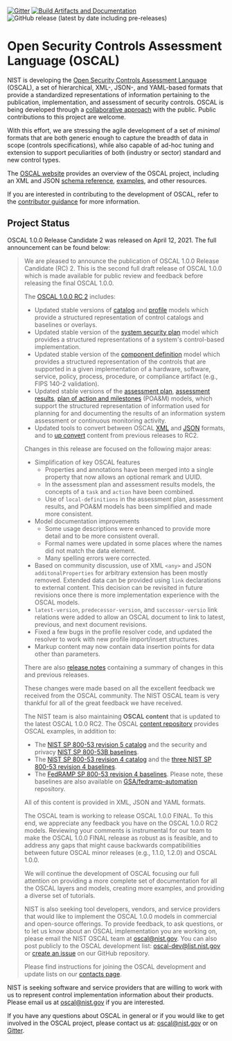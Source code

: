 [![Gitter](https://img.shields.io/gitter/room/usnistgov-OSCAL/Lobby)](https://gitter.im/usnistgov-OSCAL/Lobby) [![Build Artifacts and Documentation](https://github.com/usnistgov/OSCAL/actions/workflows/metaschema-artifacts.yml/badge.svg)](https://github.com/usnistgov/OSCAL/actions/workflows/metaschema-artifacts.yml) ![GitHub release (latest by date including pre-releases)](https://img.shields.io/github/v/release/usnistgov/OSCAL?color=brightgreen&include_prereleases)

# Open Security Controls Assessment Language (OSCAL)

NIST is developing the [Open Security Controls Assessment Language](https://csrc.nist.gov/Projects/Open-Security-Controls-Assessment-Language) (OSCAL), a set of hierarchical, XML-, JSON-, and YAML-based formats that provide a standardized representations of information pertaining to the publication, implementation, and assessment of security controls. OSCAL is being developed through a [collaborative approach](https://github.com/usnistgov/OSCAL/blob/master/CONTRIBUTING.md) with the public. Public contributions to this project are welcome.

With this effort, we are stressing the agile development of a set of *minimal* formats that are both generic enough to capture the breadth of data in scope (controls specifications), while also capable of ad-hoc tuning and extension to support peculiarities of both (industry or sector) standard and new control types.

The [OSCAL website](https://www.nist.gov/oscal) provides an overview of the OSCAL project, including an XML and JSON [schema reference](https://pages.nist.gov/OSCAL/docs/schemas/), [examples](https://pages.nist.gov/OSCAL/resources/examples/), and other resources.

If you are interested in contributing to the development of OSCAL, refer to the [contributor guidance](https://github.com/usnistgov/OSCAL/blob/master/CONTRIBUTING.md) for more information.

## Project Status

OSCAL 1.0.0 Release Candidate 2 was released on April 12, 2021. The full announcement can be found below:

<blockquote>
We are pleased to announce the publication of OSCAL 1.0.0 Release Candidate (RC) 2. This is the second full draft release of OSCAL 1.0.0 which is made available for public review and feedback before releasing the final OSCAL 1.0.0.

The [OSCAL 1.0.0 RC 2](https://github.com/usnistgov/OSCAL/releases/tag/v1.0.0-rc2) includes:

- Updated stable versions of [catalog](https://pages.nist.gov/OSCAL/documentation/schema/catalog-layer/catalog/) and [profile](https://pages.nist.gov/OSCAL/documentation/schema/profile-layer/profile/) models which provide a structured representation of control catalogs and baselines or overlays.
- Updated stable version of the [system security plan](https://pages.nist.gov/OSCAL/documentation/schema/implementation-layer/ssp/) model which provides a structured representations of a system's control-based implementation.
- Updated stable version of the [component definition](https://pages.nist.gov/OSCAL/documentation/schema/implementation-layer/component/) model which provides a structured representation of the controls that are supported in a given implementation of a hardware, software, service, policy, process, procedure, or compliance artifact (e.g., FIPS 140-2 validation).
- Updated stable versions of the [assessment plan](https://pages.nist.gov/OSCAL/documentation/schema/assessment-layer/assessment-plan/), [assessment results](https://pages.nist.gov/OSCAL/documentation/schema/assessment-results-layer/assessment-results/), [plan of action and milestones](https://pages.nist.gov/OSCAL/documentation/schema/assessment-results-layer/poam/) (POA&amp;M) models, which support the structured representation of information used for planning for and documenting the results of an information system assessment or continuous monitoring activity.
- Updated tools to convert between OSCAL [XML](https://github.com/usnistgov/OSCAL/tree/master/xml) and [JSON](https://github.com/usnistgov/OSCAL/tree/master/json) formats, and to [up convert](https://github.com/usnistgov/OSCAL/tree/master/src/release/content-upgrade) content from previous releases to RC2.

Changes in this release are focused on the following major areas:
- Simplification of key OSCAL features
  - Properties and annotations have been merged into a single property that now allows an optional remark and UUID.
  - In the  assessment plan and assessment results models, the concepts of a `task` and `action` have been combined.
  - Use of `local-definitions` in the assessment plan, assessment results, and POA&M models has been simplified and made more consistent.
- Model documentation improvements
  - Some usage descriptions were enhanced to provide more detail and to be more consistent overall.
  - Formal names were updated in some places where the names did not match the data element.
  - Many spelling errors were corrected.
- Based on community discussion, use of XML `<any>` and JSON `additonalProperties` for arbitrary extension has been mostly removed. Extended data can be provided using `link` declarations to external content. This decision can be revisited in future revisions once there is more implementation experience with the OSCAL models.
- `latest-version`, `predecessor-version`, and `successor-versio` link relations were added to allow an OSCAL document to link to latest, previous, and next document revisions.
- Fixed a few bugs in the profile resolver code, and updated the resolver to work with new profile import/insert structures.
- Markup content may now contain data insertion points for data other than parameters.

There are also [release notes](https://github.com/usnistgov/OSCAL/blob/master/src/release/release-notes.txt) containing a summary of changes in this and previous releases.

These changes were made based on all the excellent feedback we received from the OSCAL community. The NIST OSCAL team is very thankful for all of the great feedback we have received.

The NIST team is also maintaining **OSCAL content** that is updated to the latest OSCAL 1.0.0 RC2. The OSCAL [content repository](https://github.com/usnistgov/oscal-content/) provides OSCAL examples, in addition to:

- The [NIST SP 800-53 revision 5 catalog](https://github.com/usnistgov/oscal-content/tree/master/nist.gov/SP800-53/rev5) and the security and privacy [NIST SP 800-53B baselines](https://github.com/usnistgov/oscal-content/tree/master/nist.gov/SP800-53/rev5).
- The [NIST SP 800-53 revision 4 catalog](https://github.com/usnistgov/oscal-content/tree/master/nist.gov/SP800-53/rev4) and the [three NIST SP 800-53 revision 4 baselines](https://github.com/usnistgov/oscal-content/tree/master/nist.gov/SP800-53/rev4).
- The [FedRAMP SP 800-53 revision 4 baselines](https://github.com/usnistgov/oscal-content/tree/master/fedramp.gov). Please note, these baselines are also available on [GSA/fedramp-automation](https://github.com/GSA/fedramp-automation/tree/master/baselines) repository.

All of this content is provided in XML, JSON and YAML formats.

The OSCAL team is working to release OSCAL 1.0.0 FINAL. To this end, we appreciate any feedback you have on the OSCAL 1.0.0 RC2 models. Reviewing your comments is instrumental for our team to make the OSCAL 1.0.0 FINAL release as robust as is feasible, and to address any gaps that might cause backwards compatibilities between future OSCAL minor releases (e.g., 1.1.0, 1.2.0) and OSCAL 1.0.0.

We will continue the development of OSCAL focusing our full attention on providing a more complete set of documentation for all the OSCAL layers and models, creating more examples, and providing a diverse set of tutorials.

NIST is also seeking tool developers, vendors, and service providers that would like to implement the OSCAL 1.0.0 models in commercial and open-source offerings. To provide feedback, to ask questions, or to let us know about an OSCAL implementation you are working on, please email the NIST OSCAL team at [oscal@nist.gov](mailto:oscal@nist.gov). You can also post publicly to the OSCAL development list: [oscal-dev@list.nist.gov](mailto:oscal-dev@list.nist.gov) or [create an issue](https://github.com/usnistgov/OSCAL/issues) on our GitHub repository.

Please find instructions for joining the OSCAL development and update lists on our [contacts page](https://pages.nist.gov/OSCAL/contact/).
</blockquote>

NIST is seeking software and service providers that are willing to work with us to represent control implementation information about their products. Please email us at [oscal@nist.gov](mailto:oscal@nist.gov) if you are interested.

If you have any questions about OSCAL in general or if you would like to get involved in the OSCAL project, please contact us at: [oscal@nist.gov](mailto:oscal@nist.gov) or on [Gitter](https://gitter.im/usnistgov-OSCAL/Lobby).
